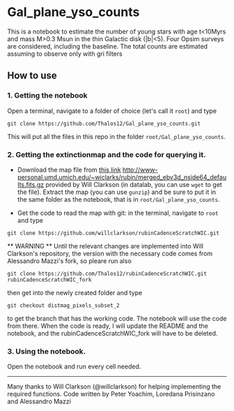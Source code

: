 # Gal_plane_yso_counts
This is a notebook to estimate the number of young stars with age t<10Myrs and mass M>0.3 Msun in the thin Galactic disk (|b|<5). Four Opsim surveys are considered, including the baseline. The total counts are estimated assuming to observe only with gri filters  

## How to use

### 1. Getting the notebook

Open a terminal, navigate to a folder of choice (let's call it `root`) and type

```
git clone https://github.com/Thalos12/Gal_plane_yso_counts.git
```

This will put all the files in this repo in the folder `root/Gal_plane_yso_counts`.

### 2. Getting the extinctionmap and the code for querying it.

- Download the map file from [this link](http://www-personal.umd.umich.edu/~wiclarks/rubin/merged_ebv3d_nside64_defaults.fits.gz) 
 http://www-personal.umd.umich.edu/~wiclarks/rubin/merged_ebv3d_nside64_defaults.fits.gz provided by Will Clarkson (in datalab, you can use `wget` to get the file). Extract the map (you can use `gunzip`) and be sure to put it in the same folder as the notebook, that is in `root/Gal_plane_yso_counts`.

- Get the code to read the map with git: in the terminal, navigate to `root` and type


```
git clone https://github.com/willclarkson/rubinCadenceScratchWIC.git
```


** WARNING ** Until the relevant changes are implemented into Will Clarkson's repository, the version with the necessary code comes from Alessandro Mazzi's fork, so pleare run also

```
git clone https://github.com/Thalos12/rubinCadenceScratchWIC.git rubinCadenceScratchWIC_fork
```

then get into the newly created folder and type

```
git checkout distmag_pixels_subset_2
```

to get the branch that has the working code. The notebook will use the code from there. When the code is ready, I will update the README and the notebook, and the rubinCadenceScratchWIC_fork will have to be deleted.

### 3. Using the notebook.

Open the notebook and run every cell needed.

---

Many thanks to Will Clarkson (@willclarkson) for helping implementing the required functions.
Code written by Peter Yoachim, Loredana Prisinzano and Alessandro Mazzi
